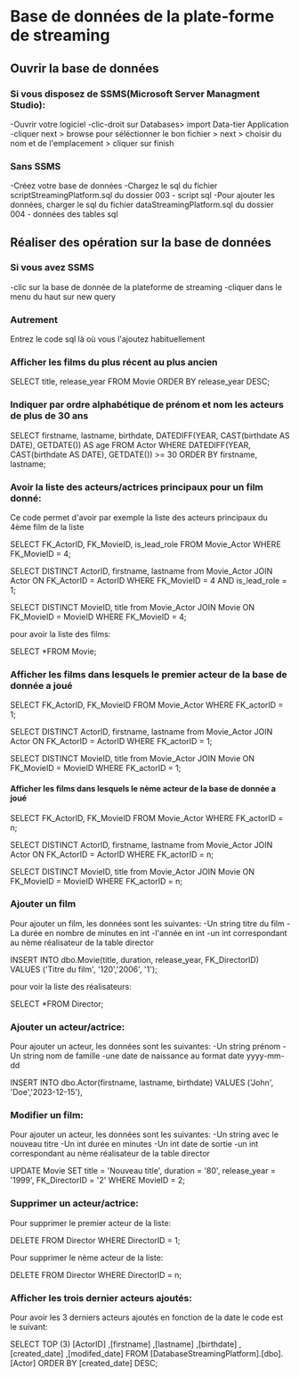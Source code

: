 # Base de données de la plate-forme de streaming
## Ouvrir la base de données

### Si vous disposez de SSMS(Microsoft Server Managment Studio):
-Ouvrir votre logiciel
-clic-droit sur Databases> import Data-tier Application
-cliquer next > browse pour séléctionner le bon fichier > next > choisir du nom et de l'emplacement > cliquer sur finish

### Sans SSMS
-Créez votre base de données
-Chargez le sql du fichier scriptStreamingPlatform.sql du dossier 003 - script sql
-Pour ajouter les données, charger le sql du fichier dataStreamingPlatform.sql du dossier 004 - données des tables sql

## Réaliser des opération sur la base de données

### Si vous avez SSMS
-clic sur la base de donnée de la plateforme de streaming
-cliquer dans le menu du haut sur new query

### Autrement
Entrez le code sql là où vous l'ajoutez habituellement

### Afficher les films du plus récent au plus ancien
SELECT title, release_year FROM Movie
ORDER BY release_year DESC;

### Indiquer par ordre alphabétique de prénom et nom les acteurs de plus de 30 ans
SELECT firstname, lastname, birthdate, DATEDIFF(YEAR, CAST(birthdate AS DATE), GETDATE()) AS age FROM Actor
WHERE DATEDIFF(YEAR, CAST(birthdate AS DATE), GETDATE()) >= 30
ORDER BY firstname, lastname;

### Avoir la liste des acteurs/actrices principaux pour un film donné:
Ce code permet d'avoir par exemple la liste des acteurs principaux du 4ème film de la liste

SELECT FK_ActorID, FK_MovieID, is_lead_role FROM Movie_Actor
WHERE FK_MovieID = 4;

SELECT DISTINCT ActorID, firstname, lastname from Movie_Actor JOIN Actor ON FK_ActorID = ActorID
WHERE FK_MovieID = 4 AND is_lead_role = 1;

SELECT DISTINCT MovieID, title from Movie_Actor JOIN Movie ON FK_MovieID = MovieID
WHERE FK_MovieID = 4;

pour avoir la liste des films:

SELECT *FROM Movie;

### Afficher les films dans lesquels le premier acteur de la base de donnée a joué
SELECT FK_ActorID, FK_MovieID FROM Movie_Actor
WHERE FK_actorID = 1;

SELECT DISTINCT ActorID, firstname, lastname from Movie_Actor JOIN Actor ON FK_ActorID = ActorID
WHERE FK_actorID = 1;

SELECT DISTINCT MovieID, title from Movie_Actor JOIN Movie ON FK_MovieID = MovieID
WHERE FK_actorID = 1;

#### Afficher les films dans lesquels le nème acteur de la base de donnée a joué
SELECT FK_ActorID, FK_MovieID FROM Movie_Actor
WHERE FK_actorID = n;

SELECT DISTINCT ActorID, firstname, lastname from Movie_Actor JOIN Actor ON FK_ActorID = ActorID
WHERE FK_actorID = n;

SELECT DISTINCT MovieID, title from Movie_Actor JOIN Movie ON FK_MovieID = MovieID
WHERE FK_actorID = n;

### Ajouter un film
Pour ajouter un film, les données sont les suivantes:
-Un string titre du film
-La durée en nombre de minutes en int
-l'année en int
-un int correspondant au nème réalisateur de la table director

INSERT INTO dbo.Movie(title, duration, release_year, FK_DirectorID) VALUES
('Titre du film', '120','2006', '1');

pour voir la liste des réalisateurs:

SELECT *FROM Director;

### Ajouter un acteur/actrice:
Pour ajouter un acteur, les données sont les suivantes:
-Un string prénom
-Un string nom de famille
-une date de naissance au format date yyyy-mm-dd

INSERT INTO dbo.Actor(firstname, lastname, birthdate) VALUES
('John', 'Doe','2023-12-15'),

### Modifier un film:
Pour ajouter un acteur, les données sont les suivantes:
-Un string avec le nouveau titre
-Un int durée en minutes
-Un int date de sortie
-un int correspondant au nème réalisateur de la table director

UPDATE Movie
SET title = 'Nouveau title', duration = '80', release_year = '1999', FK_DirectorID = '2'
WHERE MovieID = 2;

### Supprimer un acteur/actrice:
Pour supprimer le premier acteur de la liste:

DELETE FROM Director
WHERE DirectorID = 1;

Pour supprimer le nème acteur de la liste:

DELETE FROM Director
WHERE DirectorID = n;

### Afficher les trois dernier acteurs ajoutés:
Pour avoir les 3 derniers acteurs ajoutés en fonction de la date le code est le suivant:

SELECT TOP (3) [ActorID]
      ,[firstname]
      ,[lastname]
      ,[birthdate]
      ,[created_date]
      ,[modifed_date]
  FROM [DatabaseStreamingPlatform].[dbo].[Actor]
  ORDER BY
    [created_date] DESC;